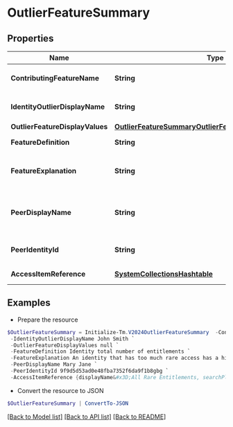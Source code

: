 # OutlierFeatureSummary
## Properties

Name | Type | Description | Notes
------------ | ------------- | ------------- | -------------
**ContributingFeatureName** | **String** | Contributing feature name | [optional] 
**IdentityOutlierDisplayName** | **String** | Identity display name | [optional] 
**OutlierFeatureDisplayValues** | [**OutlierFeatureSummaryOutlierFeatureDisplayValuesInner[]**](OutlierFeatureSummaryOutlierFeatureDisplayValuesInner.md) |  | [optional] 
**FeatureDefinition** | **String** | Definition of the feature | [optional] 
**FeatureExplanation** | **String** | Detailed explanation of the feature | [optional] 
**PeerDisplayName** | **String** | outlier&#39;s peer identity display name | [optional] 
**PeerIdentityId** | **String** | outlier&#39;s peer identity id | [optional] 
**AccessItemReference** | [**SystemCollectionsHashtable**](.md) | Access Item reference | [optional] 

## Examples

- Prepare the resource
```powershell
$OutlierFeatureSummary = Initialize-Tm.V2024OutlierFeatureSummary  -ContributingFeatureName Rare Access `
 -IdentityOutlierDisplayName John Smith `
 -OutlierFeatureDisplayValues null `
 -FeatureDefinition Identity total number of entitlements `
 -FeatureExplanation An identity that has too much rare access has a higher change of becoming a security threat due to the unique access they possess `
 -PeerDisplayName Mary Jane `
 -PeerIdentityId 9f9d5d53ad0e48fba7352f6da9f1b8gbg `
 -AccessItemReference {displayName&#x3D;All Rare Entitlements, searchPlaceholder&#x3D;Search by name or description}
```

- Convert the resource to JSON
```powershell
$OutlierFeatureSummary | ConvertTo-JSON
```

[[Back to Model list]](../README.md#documentation-for-models) [[Back to API list]](../README.md#documentation-for-api-endpoints) [[Back to README]](../README.md)

